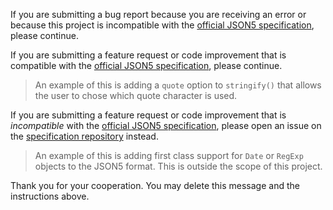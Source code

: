 If you are submitting a bug report because you are receiving an error or because
this project is incompatible with the [official JSON5 specification][spec],
please continue.

If you are submitting a feature request or code improvement that is compatible
with the [official JSON5 specification][spec], please continue.

> An example of this is adding a `quote` option to `stringify()` that allows the
> user to chose which quote character is used.

If you are submitting a feature request or code improvement that is
*incompatible* with the [official JSON5 specification][spec], please open an
issue on the [specification repository](https://github.com/json5/json5-spec)
instead.

> An example of this is adding first class support for `Date` or `RegExp`
> objects to the JSON5 format. This is outside the scope of this project.

[spec]: https://json5.github.io/json5-spec/

Thank you for your cooperation. You may delete this message and the instructions
above.
